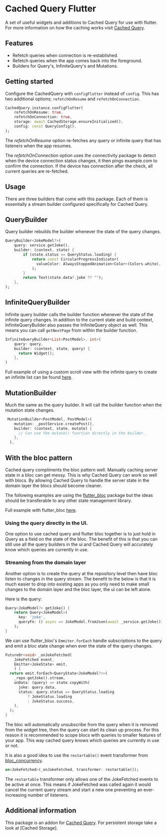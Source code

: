 # Cached Query Flutter
A set of useful widgets and additions to Cached Query for use with flutter. 
For more information on how the caching works visit [Cached Query](https://pub.dev/packages/cached_query).

## Features

* Refetch queries when connection is re-established.
* Refetch queries when the app comes back into the foreground.
* Builders for Query's, InfiniteQuery's and Mutations.


## Getting started

Configure the CachedQuery with `configFlutter` instead of `config`. This has two additional options; `refetchOnResume` 
and `refetchOnConnection`.

```dart
CachedQuery.instance.configFlutter(
    refetchOnResume: true,
    refetchOnConnection: true,
    storage: await CachedStorage.ensureInitialized(),
    config: const QueryConfig(),
);
```

The *refetchOnResume* option re-fetches any query or infinite query that has listeners when the app resumes. 

The *refetchOnConnection* option uses the connectivity package to detect when the device connection status changes, it 
then pings example.com to confirm the connection. If the device has connection after the check, all current queries are 
re-fetched.

## Usage

There are three builders that come with this package. Each of them is essentially a stream builder configured specifically 
for Cached Query.

## QueryBuilder

Query builder rebuilds the builder whenever the state of the query changes.

```dart
QueryBuilder<JokeModel?>(
    query: service.getJoke(),
    builder: (context, state) {
        if (state.status == QueryStatus.loading) {
            return const CircularProgressIndicator(
              valueColor: AlwaysStoppedAnimation<Color>(Colors.white),
            );
        }
        return Text(state.data?.joke ?? "");
    },
);
```

## InfiniteQueryBuilder

Infinite query builder calls the builder function whenever the state of the infinite query changes. In addition to the 
current state and build context, InfiniteQueryBuilder also passes the InfiniteQuery object as well. This means you can 
call `getNextPage` from within the builder function.

```dart
InfiniteQueryBuilder<List<PostModel>, int>(
    query: query,
    builder: (context, state, query) {
      return Widget();
    },
)
```

Full example of using a custom scroll view with the infinite query to create an infinite list can be found 
[here](https://github.com/D-James-GH/cached_query/tree/main/examples/query_builder). 

## MutationBuilder

Much the same as the query builder. It will call the builder function when the mutation state changes.
```dart
 MutationBuilder<PostModel, PostModel>(
    mutation: _postService.createPost(),
    builder: (context, state, mutate) {
      // Can use the mutate() function directly in the builder.
    },
  ),
```

## With the bloc pattern


Cached query compliments the bloc pattern well. Manually caching server state in a bloc can get messy. This is why Cached 
Query can work so well with blocs. By allowing Cached Query to handle the server state in the domain layer the blocs 
should become cleaner. 

The following examples are using the [flutter_bloc](https://pub.dev/packages/flutter_bloc) package 
but the ideas should be transferable to any other state management library.

Full example with flutter_bloc [here](https://github.com/D-James-GH/cached_query/tree/main/examples/cached_query_bloc).

### Using the query directly in the UI.

One option to use cached query and flutter bloc together is to just hold in Query as a field on the state of the bloc. 
The benefit of this is that you can still use all the query builders in the ui and Cached Query will accurately know which 
queries are currently in use.

### Streaming from the domain layer
Another option is to create the query at the repository level then have bloc listen to changes in the query stream.
The benefit to the below is that it is much easier to drop into existing apps as you only need to make small changes to 
the domain layer and the bloc layer, the ui can be left alone.

Here is the query:
```dart
Query<JokeModel?> getJoke() {
    return Query<JokeModel>(
      key: 'joke',
      queryFn: () async => JokeModel.fromJson(await _service.getJoke()),
    );
}
```

We can use flutter_bloc's `Emmiter.forEach` handle subscriptions to the query and emit a bloc state change when ever the 
state of the query changes.
```dart
FutureOr<void> _onJokeFetched(
    JokeFetched event,
    Emitter<JokeState> emit,
    ) {
  return emit.forEach<QueryState<JokeModel?>>(
    _repo.getJoke().stream,
    onData: (query) => state.copyWith(
      joke: query.data,
      status: query.status == QueryStatus.loading
          ? JokeStatus.loading
          : JokeStatus.success,
    ),
  );
}
```
The bloc will automatically unsubscribe from the query when it is removed from the widget tree, then the query can start 
its clean up process. For this reason it is recommended to scope blocs with queries to smaller features of your app. 
This way cached query knows which queries are currently in use or not.

It is also a good idea to use the `restartable()` event transformer from [bloc_concurrency](https://pub.dev/packages/bloc_concurrency).
```dart
on<JokeFetched>(_onJokeFetched, transformer: restartable());
```
The `restartable` transformer only allows one of the JokeFetched events to be active at once. This means if JokeFetched 
was called again it would cancel the current query stream and start a new one preventing an ever-increasing number of 
listeners. 



## Additional information

This package is an addon for [Cached Query](https://pub.dev/packages/cached_query). For persistent storage take a look at
[Cached Storage].
